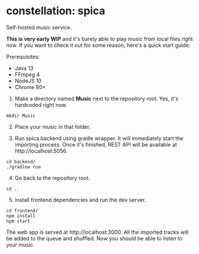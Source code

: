 # constellation: spica
Self-hosted music service.

**This is very early WIP** and it's barely able to play music from local files right now. If you want to check it out for some reason, here's a quick start guide:


Prerequisites:
* Java 13
* FFmpeg 4
* NodeJS 10
* Chrome 80+




1) Make a directory named **Music** next to the repository root. Yes, it's hardcoded right now.
```
mkdir Music
```
2) Place your music in that folder.

3) Run spica backend using gradle wrapper. It will immediately start the importing process. Once it's finished, REST API will be available at http://localhost:5056.
```
cd backend/
./gradlew run
```
4) Go back to the repository root.
```
cd ..
```    
5) Install frontend dependencies and run the dev server.
```
cd frontend/
npm install
npm start
```
The web app is served at http://localhost:3000. All the imported tracks will be added to the queue and shuffled. Now you should be able to listen to your music.
